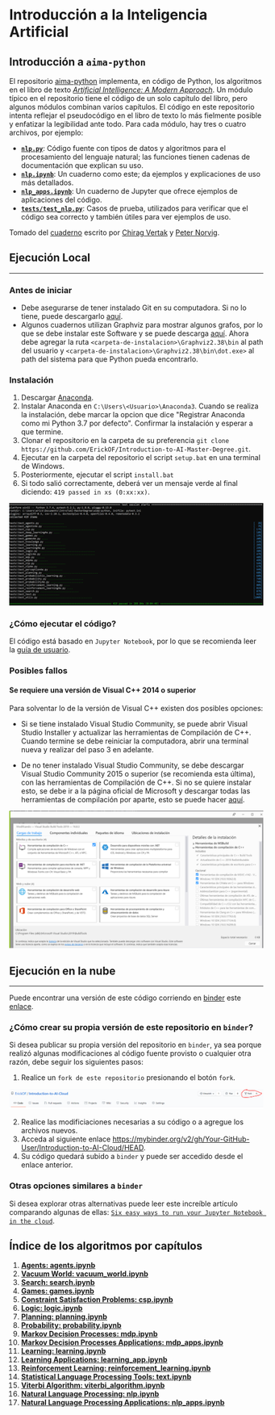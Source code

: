 # **Introducción a la Inteligencia Artificial**

## **Introducción a `aima-python`**

El repositorio [aima-python][aima-python-repo] implementa, en código
de Python, los algoritmos en el libro de texto
*[Artificial Intelligence: A Modern Approach][aima-textbook]*. Un
módulo típico en el repositorio tiene el código de un solo capítulo
del libro, pero algunos módulos combinan varios capítulos. El código
en este repositorio intenta reflejar el pseudocódigo en el libro de
texto lo más fielmente posible y enfatizar la legibilidad ante todo.
Para cada módulo, hay tres o cuatro archivos, por ejemplo:

- [**`nlp.py`**][nlp-py]: Código fuente con tipos de datos y
algoritmos para el procesamiento del lenguaje natural; las funciones
tienen cadenas de documentación que explican su uso.
- [**`nlp.ipynb`**][nlp-ipynb]: Un cuaderno como este; da ejemplos y
explicaciones de uso más detallados.
- [**`nlp_apps.ipynb`**][nlp-app-ipynb]: Un cuaderno de Jupyter que
ofrece ejemplos de aplicaciones del código.
- [**`tests/test_nlp.py`**][test-nlp-py]: Casos de prueba, utilizados
para verificar que el código sea correcto y también útiles para ver
ejemplos de uso.

Tomado del [cuaderno][intro-ipynb] escrito por [Chirag Vertak][chiragvartak]
y [Peter Norvig][norvig].


## **Ejecución Local**
------------------------------------------------------------------------------

### **Antes de iniciar**
* Debe asegurarse de tener instalado Git en su computadora. Si no lo tiene,
puede descargarlo [aquí][git-downloader].
* Algunos cuadernos utilizan Graphviz para mostrar algunos grafos, por lo que
se debe instalar este Software y se puede descarga [aquí][graphviz-downloader].
Ahora debe agregar la ruta `<carpeta-de-instalacion>\Graphviz2.38\bin` al path
del usuario y `<carpeta-de-instalacion>\Graphviz2.38\bin\dot.exe>` al path del
sistema para que Python pueda encontrarlo.


### **Instalación**
1. Descargar [Anaconda][anaconda-downloader].
2. Instalar Anaconda en `C:\Users\<Usuario>\Anaconda3`. Cuando se realiza la
instalación, debe marcar la opcion que dice "Registrar Anaconda como mi
Python 3.7 por defecto". Confirmar la instalación y esperar a que termine.
3. Clonar el repositorio en la carpeta de su preferencia 
`git clone https://github.com/ErickOF/Introduction-to-AI-Master-Degree.git`.
1. Ejecutar en la carpeta del repositorio el script `setup.bat` en una terminal
de Windows.
5. Posteriormente, ejecutar el script `install.bat`
6. Si todo salió correctamente, deberá ver un mensaje verde al final diciendo:
`419 passed in xs (0:xx:xx)`.

![test][test-img]


### **¿Cómo ejecutar el código?**

El código está basado en `Jupyter Notebook`, por lo que se recomienda
leer la [guía de usuario][jupyter-use-guide].


### **Posibles fallos**

#### **Se requiere una versión de Visual C++ 2014 o superior**

Para solventar lo de la versión de Visual C++ existen dos posibles opciones:

* Si se tiene instalado Visual Studio Community, se puede abrir Visual Studio
Installer y actualizar las herramientas de Compilación de C++. Cuando termine
se debe reiniciar la computadora, abrir una terminal nueva y realizar del
paso 3 en adelante.

* De no tener instalado Visual Studio Community, se debe descargar Visual
Studio Community 2015 o superior (se recomienda esta última), con las
herramientas de Compilación de C++. Si no se quiere instalar esto, se debe ir
a la página oficial de Microsoft y descargar todas las herramientas de
compilación por aparte, esto se puede hacer [aquí][vs-build-tools].

![build-tools][build-tools-img]


## **Ejecución en la nube**
----------------------------------------------------------------------

Puede encontrar una versión de este código corriendo en [binder][my-binder]
este [enlace][intro-ai-my-binder].

### **¿Cómo crear su propia versión de este repositorio en `binder`?**
Si desea publicar su propia versión del repositorio en `binder`, ya
sea porque realizó algunas modificaciones al código fuente provisto o
cualquier otra razón, debe seguir los siguientes pasos:

1. Realice un `fork de este repositorio` presionando el botón `fork`.

![fork-repo][fork-repo-img]

2. Realice las modificiaciones necesarias a su código o a agregue los
archivos nuevos.
3. Acceda al siguiente enlace https://mybinder.org/v2/gh/Your-GitHub-User/Introduction-to-AI-Cloud/HEAD.
4. Su código quedará subido a `binder` y puede ser accedido desde el
enlace anterior.

### **Otras opciones similares a `binder`**
Si desea explorar otras alternativas puede leer este increíble
artículo comparando algunas de ellas:
[`Six easy ways to run your Jupyter Notebook in the cloud`][cloud-services-for-jupyter-notebook].


## **Índice de los algoritmos por capítulos**
1.  [**Agents: agents.ipynb**][agents-my-binder]
2.  [**Vacuum World: vacuum_world.ipynb**][vacuum-world-my-binder]
3.  [**Search: search.ipynb**][search-my-binder]
4.  [**Games: games.ipynb**][games-my-binder]
5.  [**Constraint Satisfaction Problems: csp.ipynb**][csp-my-binder]
6.  [**Logic: logic.ipynb**][logic-my-binder]
7.  [**Planning: planning.ipynb**][planning-my-binder]
8.  [**Probability: probability.ipynb**][probability-my-binder]
9.  [**Markov Decision Processes: mdp.ipynb**][mdp-my-binder]
9.  [**Markov Decision Processes Applications: mdp_apps.ipynb**][mdp-apps-my-binder]
10. [**Learning: learning.ipynb**][learning-my-binder]
11. [**Learning Applications: learning_app.ipynb**][learning-apps-my-binder]
12. [**Reinforcement Learning: reinforcement_learning.ipynb**][reinforcement-learning-my-binder]
13. [**Statistical Language Processing Tools: text.ipynb**][text-my-binder]
14. [**Viterbi Algorithm: viterbi_algorithm.ipynb**][viterbi-algorithm-my-binder]
15. [**Natural Language Processing: nlp.ipynb**][nlp-my-binder]
16. [**Natural Language Processing Applications: nlp_apps.ipynb**][nlp-apps-my-binder]

<!--
Cuadernos listos:
* agents.ipynb [Tested]
* csp.ipynb [Tested]
* games.ipynb [Tested]
* learning.ipynb [Tested]
* learning_apps.ipynb [Tested]
* logic.ipynb [Tested]
* mdp.ipynb [Tested]
* mdp_apps.ipynb [Tested]
* nlp.ipynb [Tested]
* nlp_apps.ipynb [Tested]
* planning.ipynb [Tested]
* probability.ipynb [Tested]
* reinforcement_learning.ipynb [Tested]
* search.ipynb [Tested]
* text.ipynb [Tested]
* vacuum_world.ipynb [Tested]
* viterbi_algorithm.ipynb [Tested]

Cuadernos pendientes:
* arc_consitency_heuristics.ipynb
* classical_planning_approches.ipynb
* improving_sat_algorithms.ipynb
* knowledge_current_best.ipynb
* knowledge_FOIL.ipynb
* knowledge_version_space.ipynb
* neural_nets.ipynb
* planning_angelic_search.ipynb
* planning_graphPlan.ipynb
* planning_hierarchical_serach.ipynb
* planning_partial_order_planner.ipynb
* planning_total_order_planner.ipynb
-->

<!-- SOURCE-->
<!-- Links -->
[aima-python-repo]:https://github.com/aimacode/aima-python
[aima-textbook]:http://aima.cs.berkeley.edu
[anaconda-downloader]:https://repo.anaconda.com/archive/Anaconda3-2019.10-Windows-x86_64.exe
[git-downloader]:https://git-scm.com/downloads
[graphviz-downloader]:https://gitlab.com/graphviz/graphviz/-/package_files/6164164/download
[cloud-services-for-jupyter-notebook]:https://www.dataschool.io/cloud-services-for-jupyter-notebook/
[jupyter-use-guide]:https://jupyter-notebook-beginner-guide.readthedocs.io/en/latest/execute.html
[intro-ai-my-binder]:https://mybinder.org/v2/gh/ErickOF/Introduction-to-AI-Cloud/HEAD
[my-binder]:https://mybinder.org/
[vs-build-tools]:https://visualstudio.microsoft.com/visual-cpp-build-tools/

<!-- GitHub Users --->
[chiragvartak]:https://github.com/chiragvartak
[norvig]:https://github.com/norvig

<!-- Images -->
[build-tools-img]:src/imgs/BuildTools.PNG
[fork-repo-img]:src/imgs/Fork.PNG
[test-img]:src/imgs/Test.PNG

<!-- Files -->
[intro-ipynb]:https://github.com/aimacode/aima-python/blob/master/intro.ipynb
[nlp-app-ipynb]:https://github.com/aimacode/aima-python/blob/master/nlp_apps.ipynb
[nlp-ipynb]:https://github.com/aimacode/aima-python/blob/master/nlp.ipynb
[nlp-py]:https://github.com/aimacode/aima-python/blob/master/nlp.py
[test-nlp-py]:https://github.com/aimacode/aima-python/blob/master/tests/test_nlp.py

<!-- My Binder Files -->
[agents-my-binder]:https://mybinder.org/v2/gh/ErickOF/Introduction-to-AI-Cloud/HEAD?filepath=agents.ipynb
[csp-my-binder]:https://mybinder.org/v2/gh/ErickOF/Introduction-to-AI-Cloud/HEAD?filepath=csp.ipynb
[games-my-binder]:https://mybinder.org/v2/gh/ErickOF/Introduction-to-AI-Cloud/HEAD?filepath=games.ipynb
[learning-my-binder]:https://mybinder.org/v2/gh/ErickOF/Introduction-to-AI-Cloud/HEAD?filepath=learning.ipynb
[learning-apps-my-binder]:https://mybinder.org/v2/gh/ErickOF/Introduction-to-AI-Cloud/HEAD?filepath=learning_apps.ipynb
[logic-my-binder]:https://mybinder.org/v2/gh/ErickOF/Introduction-to-AI-Cloud/HEAD?filepath=logic.ipynb
[mdp-my-binder]:https://mybinder.org/v2/gh/ErickOF/Introduction-to-AI-Cloud/HEAD?filepath=mdp.ipynb
[mdp-apps-my-binder]:https://mybinder.org/v2/gh/ErickOF/Introduction-to-AI-Cloud/HEAD?filepath=mdp_apps.ipynb
[nlp-my-binder]:https://mybinder.org/v2/gh/ErickOF/Introduction-to-AI-Cloud/HEAD?filepath=nlp.ipynb
[nlp-apps-my-binder]:https://mybinder.org/v2/gh/ErickOF/Introduction-to-AI-Cloud/HEAD?filepath=nlp_apps.ipynb
[planning-my-binder]:https://mybinder.org/v2/gh/ErickOF/Introduction-to-AI-Cloud/HEAD?filepath=planning.ipynb
[probability-my-binder]:https://mybinder.org/v2/gh/ErickOF/Introduction-to-AI-Cloud/HEAD?filepath=probability.ipynb
[reinforcement-learning-my-binder]:https://mybinder.org/v2/gh/ErickOF/Introduction-to-AI-Cloud/HEAD?filepath=reinforcement_learning.ipynb
[search-my-binder]:https://mybinder.org/v2/gh/ErickOF/Introduction-to-AI-Cloud/HEAD?filepath=search.ipynb
[text-my-binder]:https://mybinder.org/v2/gh/ErickOF/Introduction-to-AI-Cloud/HEAD?filepath=text.ipynb
[vacuum-world-my-binder]:https://mybinder.org/v2/gh/ErickOF/Introduction-to-AI-Cloud/HEAD?filepath=vacuum_world.ipynb
[viterbi-algorithm-my-binder]:https://mybinder.org/v2/gh/ErickOF/Introduction-to-AI-Cloud/HEAD?filepath=viterbi_algorithm.ipynb
